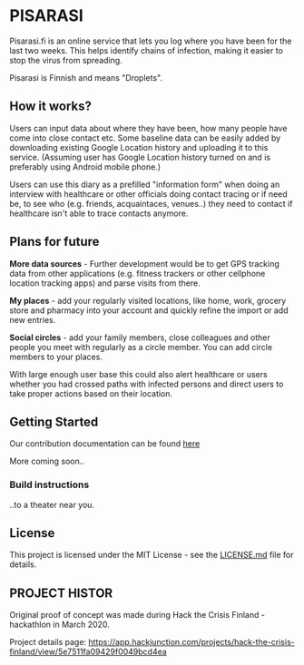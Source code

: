 # PISARASI

Pisarasi.fi is an online service that lets you log where you have been for the last two weeks. This helps identify chains of infection, making it easier to stop the virus from spreading. 

Pisarasi is Finnish and means "Droplets". 

## How it works?

Users can input data about where they have been, how many people have come into close contact etc. Some baseline data can be easily added by downloading existing Google Location history and uploading it to this service. (Assuming user has Google Location history turned on and is preferably using Android mobile phone.)

Users can use this diary as a prefilled "information form" when doing an interview with healthcare or other officials doing contact tracing or if need be, to see who (e.g. friends, acquaintaces, venues..) they need to contact if healthcare isn't able to trace contacts anymore.

## Plans for future

**More data sources** - Further development would be to get GPS tracking data from other applications (e.g. fitness trackers or other cellphone location tracking apps) and parse visits from there.

**My places** - add your regularly visited locations, like home, work, grocery store and pharmacy into your account and quickly refine the import or add new entries.

**Social circles** - add your family members, close colleagues and other people you meet with regularly as a circle member. You can add circle members to your places.

With large enough user base this could also alert healthcare or users whether you had crossed paths with infected persons and direct users to take proper actions based on their location.


## Getting Started

Our contribution documentation can be found [here](https://docs.google.com/document/d/1FlTWAp8TT5-QFwQmJOaTM4kgQT__Lhs0NOWKerdFSho/edit?usp=sharing)


More coming soon..


### Build instructions

..to a theater near you.


## License

This project is licensed under the MIT License - see the [LICENSE.md](LICENSE.md) file for details.


## PROJECT HISTOR

Original proof of concept was made during Hack the Crisis Finland -hackathlon in March 2020.

Project details page:
https://app.hackjunction.com/projects/hack-the-crisis-finland/view/5e7511fa09429f0049bcd4ea
